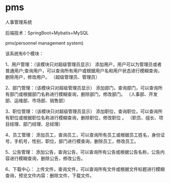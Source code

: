 # pms
人事管理系统



后端技术：SpringBoot+Mybatis+MySQL


pms(personnel management system)

该系统有6个模块：

1、用户管理：（该模块只对超级管理员显示）
添加用户，用户可以为管理员或者普通用户;查询用户，可以查询所有用户或根据用户名和用户状态进行模糊查询，删除用户，修改用户。 
（超级管理员、管理员）

2、部门管理：（该模块只对超级管理员显示）
添加部门，查询部门，可以查询所有部门或根据部门名称进行模糊查询，删除部门，修改部门。
（人事部、开发部、运维部、市场部、销售部）

3、职位管理：（该模块只对超级管理员显示）
添加职位，查询职位，可以查询所有职位或根据职位名称进行模糊查询，删除职位，修改职位 。
（职员、组长、项目经理、部门经理、总经理）

4、员工管理：
添加员工，查询员工，可以查询所有员工或根据员工姓名，身份证号，手机号，性别，职位，部门进行模查询，删除员工，修改员工。 

5、公告管理：
添加公告，查询公告，可以查询所有公告或根据公告名称，公告内容进行模糊查询，删除公告，修改公告。

6、下载中心：
上传文件，查询文件，可以查询所有文件或根据文件标题进行模糊查询，预览文件内容：删除文件，下载文件。
